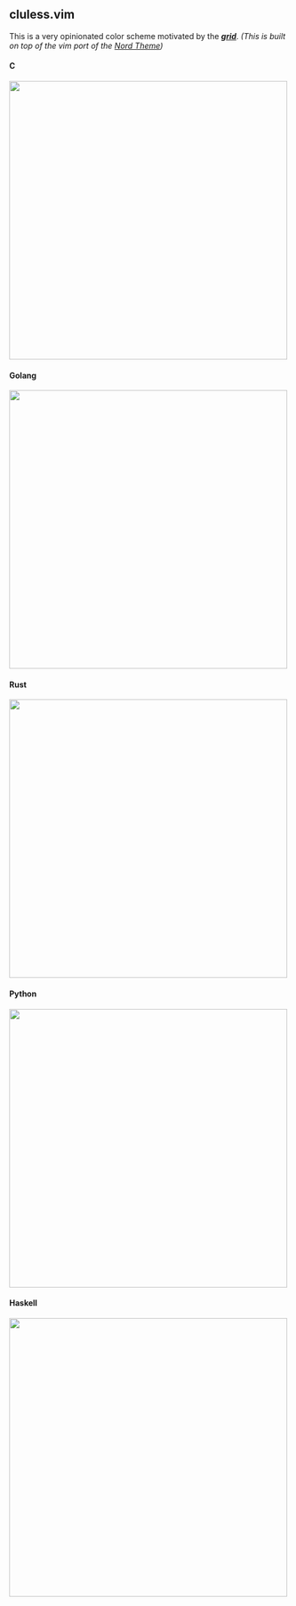 cluless.vim
-----------
This is a very opinionated color scheme motivated by the [***grid***](https://tron.fandom.com/wiki/Grid).
*(This is built on top of the vim port of the [Nord Theme](https://www.nordtheme.com/ports/vim))*

#### C
<img src="https://raw.githubusercontent.com/lycuid/assets/master/cluless.vim/c.png" width="500" />

#### Golang
<img src="https://raw.githubusercontent.com/lycuid/assets/master/cluless.vim/go.png" width="500" />

#### Rust
<img src="https://raw.githubusercontent.com/lycuid/assets/master/cluless.vim/rust.png" width="500" />

#### Python
<img src="https://raw.githubusercontent.com/lycuid/assets/master/cluless.vim/python.png" width="500" />

#### Haskell
<img src="https://raw.githubusercontent.com/lycuid/assets/master/cluless.vim/haskell.png" width="500" />
